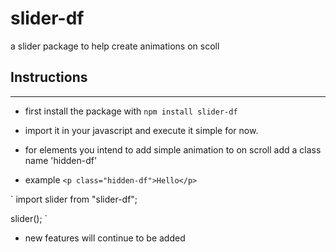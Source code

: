 # slider-df
a slider package to help create animations on scoll

## Instructions
---------------

- first install the package with `npm install slider-df`

- import it in your javascript and execute it simple for now.

- for elements you intend to add simple animation to on scroll add a class name 'hidden-df'

- example
`<p class="hidden-df">Hello</p>
`

`
import slider from "slider-df";

slider();
`

- new features will continue to be added

